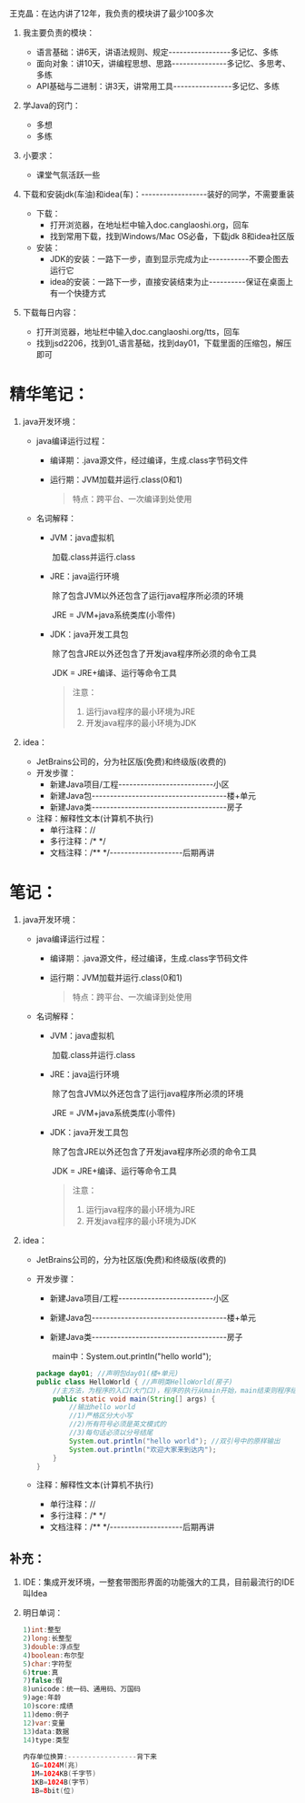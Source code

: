 王克晶：在达内讲了12年，我负责的模块讲了最少100多次

1. 我主要负责的模块：
   - 语言基础：讲6天，讲语法规则、规定-----------------多记忆、多练
   - 面向对象：讲10天，讲编程思想、思路---------------多记忆、多思考、多练
   - API基础与二进制：讲3天，讲常用工具----------------多记忆、多练

2. 学Java的窍门：
   - 多想
   - 多练
3. 小要求：
   - 课堂气氛活跃一些
4. 下载和安装jdk(车油)和idea(车)：------------------装好的同学，不需要重装
   - 下载：
     - 打开浏览器，在地址栏中输入doc.canglaoshi.org，回车
     - 找到常用下载，找到Windows/Mac OS必备，下载jdk 8和idea社区版
   - 安装：
     - JDK的安装：一路下一步，直到显示完成为止-----------不要企图去运行它
     - idea的安装：一路下一步，直接安装结束为止----------保证在桌面上有一个快捷方式
5. 下载每日内容：
   - 打开浏览器，地址栏中输入doc.canglaoshi.org/tts，回车
   - 找到jsd2206，找到01_语言基础，找到day01，下载里面的压缩包，解压即可



# 精华笔记：

1. java开发环境：

   - java编译运行过程：

     - 编译期：.java源文件，经过编译，生成.class字节码文件

     - 运行期：JVM加载并运行.class(0和1)

       > 特点：跨平台、一次编译到处使用

   - 名词解释：

     - JVM：java虚拟机

       ​          加载.class并运行.class

     - JRE：java运行环境

       ​          除了包含JVM以外还包含了运行java程序所必须的环境

       ​          JRE = JVM+java系统类库(小零件)

     - JDK：java开发工具包

       ​          除了包含JRE以外还包含了开发java程序所必须的命令工具

       ​          JDK = JRE+编译、运行等命令工具

       > 注意：
       >
       > 1. 运行java程序的最小环境为JRE
       > 2. 开发java程序的最小环境为JDK

2. idea：

   - JetBrains公司的，分为社区版(免费)和终级版(收费的)
   - 开发步骤：
     - 新建Java项目/工程--------------------------小区
     - 新建Java包-------------------------------------楼+单元
     - 新建Java类-------------------------------------房子
   - 注释：解释性文本(计算机不执行)
     - 单行注释：//
     - 多行注释：/*    */
     - 文档注释：/**     */--------------------后期再讲



# 笔记：

1. java开发环境：

   - java编译运行过程：

     - 编译期：.java源文件，经过编译，生成.class字节码文件

     - 运行期：JVM加载并运行.class(0和1)

       > 特点：跨平台、一次编译到处使用

   - 名词解释：

     - JVM：java虚拟机

       ​          加载.class并运行.class

     - JRE：java运行环境

       ​          除了包含JVM以外还包含了运行java程序所必须的环境

       ​          JRE = JVM+java系统类库(小零件)

     - JDK：java开发工具包

       ​          除了包含JRE以外还包含了开发java程序所必须的命令工具

       ​          JDK = JRE+编译、运行等命令工具

       > 注意：
       >
       > 1. 运行java程序的最小环境为JRE
       > 2. 开发java程序的最小环境为JDK

2. idea：

   - JetBrains公司的，分为社区版(免费)和终级版(收费的)

   - 开发步骤：

     - 新建Java项目/工程--------------------------小区

     - 新建Java包-------------------------------------楼+单元

     - 新建Java类-------------------------------------房子

       ​	main中：System.out.println("hello world");

     ```java
     package day01; //声明包day01(楼+单元)
     public class HelloWorld { //声明类HelloWorld(房子)
         //主方法，为程序的入口(大门口)，程序的执行从main开始，main结束则程序结束
         public static void main(String[] args) {
             //输出hello world
             //1)严格区分大小写
             //2)所有符号必须是英文模式的
             //3)每句话必须以分号结尾
             System.out.println("hello world"); //双引号中的原样输出
             System.out.println("欢迎大家来到达内");
         }
     }
     ```

   - 注释：解释性文本(计算机不执行)

     - 单行注释：//
     - 多行注释：/*    */
     - 文档注释：/**     */--------------------后期再讲



## 补充：

1. IDE：集成开发环境，一整套带图形界面的功能强大的工具，目前最流行的IDE叫Idea

2. 明日单词：

   ```java
   1)int:整型
   2)long:长整型
   3)double:浮点型
   4)boolean:布尔型
   5)char:字符型
   6)true:真 
   7)false:假
   8)unicode：统一码、通用码、万国码
   9)age:年龄
   10)score:成绩
   11)demo:例子
   12)var:变量
   13)data:数据
   14)type:类型
       
   内存单位换算:-----------------背下来
     1G=1024M(兆)
     1M=1024KB(千字节)
     1KB=1024B(字节)
     1B=8bit(位)
   ```

   













